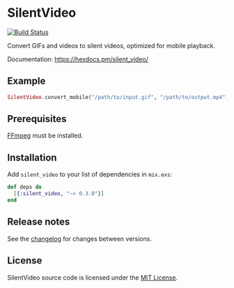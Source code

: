 # SilentVideo

[![Build Status](https://travis-ci.org/talklittle/silent_video.svg?branch=master)](https://travis-ci.org/talklittle/silent_video)

Convert GIFs and videos to silent videos, optimized for mobile playback.

Documentation: https://hexdocs.pm/silent_video/

## Example

```elixir
SilentVideo.convert_mobile("/path/to/input.gif", "/path/to/output.mp4")
```

## Prerequisites

[FFmpeg](https://ffmpeg.org/) must be installed.

## Installation

Add `silent_video` to your list of dependencies in `mix.exs`:

```elixir
def deps do
  [{:silent_video, "~> 0.3.0"}]
end
```

## Release notes

See the [changelog](CHANGELOG.md) for changes between versions.

## License

SilentVideo source code is licensed under the [MIT License](LICENSE.md).
